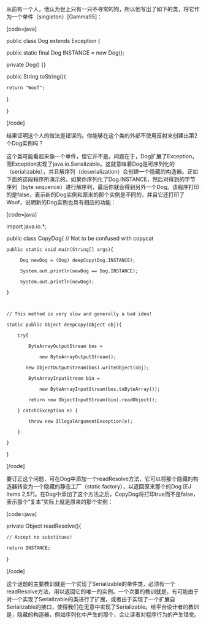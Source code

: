 从前有一个人，他认为世上只有一只不寻常的狗，所以他写出了如下的类，将它作为一个单件（singleton）[Gamma95]： 
[code=java]
public class Dog extends Exception {
  public static final Dog  INSTANCE = new Dog();
  private Dog() {}
  public String toString(){
    return "Woof";
  }
}
[/code]
结果证明这个人的做法是错误的。你能够在这个类的外部不使用反射来创建出第2个Dog实例吗？ 
这个类可能看起来像一个单件，但它并不是。问题在于，Dog扩展了Exception，而Exception实现了java.io.Serializable。这就意味着Dog是可序列化的（serializable），并且解序列（deserialization）会创建一个隐藏的构造器。正如下面的这段程序所演示的，如果你序列化了Dog.INSTANCE，然后对得到的字节序列（byte sequence）进行解序列，最后你就会得到另外一个Dog。该程序打印的是false，表示新的Dog实例和原来的那个实例是不同的，并且它还打印了Woof，说明新的Dog实例也具有相应的功能： 
[code=java]
import java.io.*;
public class CopyDog{ // Not to be confused with copycat
    public static void main(String[] args){
         Dog newDog = (Dog) deepCopy(Dog.INSTANCE);
         System.out.println(newDog == Dog.INSTANCE);
         System.out.println(newDog);
    }
       
    // This method is very slow and generally a bad idea!
    static public Object deepCopy(Object obj){
        try{
            ByteArrayOutputStream bos =
                new ByteArrayOutputStream();
           new ObjectOutputStream(bos).writeObject(obj);
            ByteArrayInputStream bin =
                new ByteArrayInputStream(bos.toByteArray());
            return new ObjectInputStream(bin).readObject();
        } catch(Exception e) {
            throw new IllegalArgumentException(e);
        }
    }
}
[/code]
要订正这个问题，可在Dog中添加一个readResolve方法，它可以将那个隐藏的构造器转变为一个隐藏的静态工厂（static factory），以返回原来那个的Dog [EJ Items 2,57]。在Dog中添加了这个方法之后，CopyDog将打印true而不是false，表示那个“复本”实际上就是原来的那个实例：
[code=java] 
private Object readResolve(){
	// Accept no substitues!
	return INSTANCE;
}
[/code]
这个谜题的主要教训就是一个实现了Serializable的单件类，必须有一个readResolve方法，用以返回它的唯一的实例。一个次要的教训就是，有可能由于对一个实现了Serializable的类进行了扩展，或者由于实现了一个扩展自Serializable的接口，使得我们在无意中实现了Serializable。给平台设计者的教训是，隐藏的构造器，例如序列化中产生的那个，会让读者对程序行为的产生错觉。